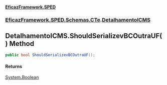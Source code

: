 #### [EficazFramework.SPED](EficazFrameworkSPED.md 'EficazFramework SPED')
### [EficazFramework.SPED.Schemas.CTe](EficazFramework.SPED.Schemas.CTe.md 'EficazFramework.SPED.Schemas.CTe').[DetalhamentoICMS](EficazFramework.SPED.Schemas.CTe/DetalhamentoICMS.md 'EficazFramework.SPED.Schemas.CTe.DetalhamentoICMS')

## DetalhamentoICMS.ShouldSerializevBCOutraUF() Method

```csharp
public bool ShouldSerializevBCOutraUF();
```

#### Returns
[System.Boolean](https://docs.microsoft.com/en-us/dotnet/api/System.Boolean 'System.Boolean')